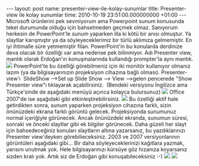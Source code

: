 --- layout: post name: presenter-view-ile-kolay-sunumlar title: Presenter-view ile kolay sunumlar time: 2010-10-19 23:51:00.000000000 +01:00 --- Microsoft ürünlerini pek sevmiyorum ama Powerpoint sunum konusunda tekel durumunda olduğu için bahsetmeden geçmek olmaz. Sanıyorum herkesin de PowerPoint'le sunum yaparken illa ki kötü bir anısı olmuştur. Ya slaytlar karışmıştır ya da söyleyeceklerimiz bir türlü aklımıza gelmemiştir. En iyi ihtimalle süre yetmemiştir filan. PowerPoint'in bu konularda derdinize deva olacak bir özelliği var ama nedense pek bilinmiyor. Adı Presenter view, mantık olarak Erdoğan'ın konuşmalarında kullandığı prompter'la aynı mantık.
[![](http://2.bp.blogspot.com/_VbDsH1Mbydo/TL4cDYWsw5I/AAAAAAAAApw/3PM8B0FSW7o/s320/Resim_1269174265.jpg)](http://2.bp.blogspot.com/_VbDsH1Mbydo/TL4cDYWsw5I/AAAAAAAAApw/3PM8B0FSW7o/s1600/Resim_1269174265.jpg)
PowerPoint'te bu özelliği görebilmeniz için iki monitör kullanıyor olmanız lazım (ya da bilgisayarınızın projeksiyon cihazına bağlı olması).
Presenter-view'ı 
SlideShow --\>Set up Slide Show --\> View --\>gelen pencerede "Show Presenter view"ı tıklayarak açabilirsiniz. 
(Bendeki versiyonu İngilizce ama Türkçe'sinde de aşağıdaki menüyü açınca kolayca bulursunuz)
[![](http://3.bp.blogspot.com/_VbDsH1Mbydo/TL4dtfs6o7I/AAAAAAAAAp0/SBDezW2cHpc/s320/slideshowdialog.png)](http://3.bp.blogspot.com/_VbDsH1Mbydo/TL4dtfs6o7I/AAAAAAAAAp0/SBDezW2cHpc/s1600/slideshowdialog.png)
Office 2007'de ise aşağıdaki gibi etkinleştirebilirsiniz.
[![](http://4.bp.blogspot.com/_VbDsH1Mbydo/TL4ehnRrx8I/AAAAAAAAAp4/l08eLsa6MV4/s640/Ribbon.png)](http://4.bp.blogspot.com/_VbDsH1Mbydo/TL4ehnRrx8I/AAAAAAAAAp4/l08eLsa6MV4/s1600/Ribbon.png)
Bu özelliği aktif hale getirdikten sonra, sunum yaparken projeksiyon cihazına farklı, sizin önünüzdeki ekrana farklı görüntü gelecek. Projeksiyonda sunumunuz normal içeriğiyle görünecek. Ancak önünüzdeki ekranda, sunumun süresi, sonraki ve önceki slaytlar gibi ek bilgiler görünecek. Daha güzeli her slayt için bahsedeceğiniz konuları slaytların altına yazarsanız, bu yazdıklarınızı Presenter view'deyken görebilieceksiniz. 2003 ve 2007 versiyonlarının görüntüleri aşağıdaki gibi...
Bir daha söyleyeceklerinizi kağıtlara yazmak, yarısını unutmak yok. Hele bilgisayarınızı kürsüye göz hizanıza koyarsanız sizden kralı yok. Artık siz de Erdoğan gibi konuşabileceksiniz :-)
[![](http://1.bp.blogspot.com/_VbDsH1Mbydo/TL4fXBc4shI/AAAAAAAAAqE/uMPXyviJnms/s1600/oldpv.png)](http://1.bp.blogspot.com/_VbDsH1Mbydo/TL4fXBc4shI/AAAAAAAAAqE/uMPXyviJnms/s1600/oldpv.png)
[![](http://3.bp.blogspot.com/_VbDsH1Mbydo/TL4fKka9U7I/AAAAAAAAAqA/7jzu9FMo0EY/s640/labeled.png)](http://3.bp.blogspot.com/_VbDsH1Mbydo/TL4fKka9U7I/AAAAAAAAAqA/7jzu9FMo0EY/s1600/labeled.png)
